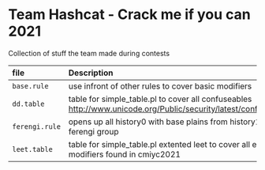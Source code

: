 
# Team Hashcat - Crack me if you can 2021

Collection of stuff the team made during contests




| file | Description                |
| :-------- | :------------------------- |
| `base.rule` | use infront of other rules to cover basic modifiers  |
| `dd.table` | table for simple_table.pl to cover all confuseables  http://www.unicode.org/Public/security/latest/confusables.txt|
| `ferengi.rule` | opens up all history0 with base plains from history1 for the ferengi group  |
| `leet.table` | table for simple_table.pl extented leet to cover all extra modifiers found in cmiyc2021  |





  
